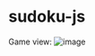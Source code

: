 # sudoku-js
Game view:
![image](https://github.com/P0lSanz/sudoku-js/assets/139069057/37c88bfe-9e33-4bd0-aaed-ecdbdf7c5ee8)
